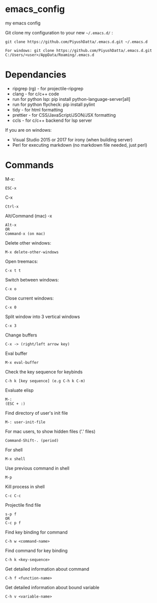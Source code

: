 # emacs_config

my emacs config

Git clone my configuration to your new `~/.emacs.d/` :

```
git clone https://github.com/PiyushDatta/.emacs.d.git ~/.emacs.d
```

```
For windows: git clone https://github.com/PiyushDatta/.emacs.d.git C:/Users/<user>/AppData/Roaming/.emacs.d
```

# Dependancies

- ripgrep (rg) - for projectile-ripgrep
- clang - for c/c++ code
- run for python lsp: pip install python-language-server[all]
- run for python flycheck: pip install pylint
- tidy - for html formatting
- prettier - for CSS/JavaScript/JSON/JSX formatting
- ccls - for c/c++ backend for lsp server

If you are on windows:

- Visual Studio 2015 or 2017 for irony (when building server)
- Perl for executing markdown (no markdown file needed, just perl)

# Commands

M-x:

```
ESC-x
```

C-x

```
Ctrl-x
```

Alt/Command (mac) -x

```
Alt-x
OR
Command-x (on mac)
```

Delete other windows:

```
M-x delete-other-windows
```

Open treemacs:

```
C-x t t
```

Switch between windows:

```
C-x o
```

Close current windows:

```
C-x 0
```

Split window into 3 vertical windows

```
C-x 3
```

Change buffers

```
C-x -> (right/left arrow key)
```

Eval buffer

```
M-x eval-buffer
```

Check the key sequence for keybinds

```
C-h k [key sequence] (e.g C-h k C-m)
```

Evaluate elisp

```
M-:
(ESC + :)
```

Find directory of user's init file

```
M-: user-init-file
```

For mac users, to show hidden files ('.' files)

```
Command-Shift-. (period)
```

For shell

```
M-x shell
```

Use previous command in shell

```
M-p
```

Kill process in shell

```
C-c C-c
```

Projectile find file

```
s-p f
OR
C-c p f
```

Find key binding for command

```
C-h w <command-name>
```

Find command for key binding

```
C-h k <key-sequence>
```

Get detailed information about command

```
C-h f <function-name>
```

Get detailed information about bound variable

```
C-h v <variable-name>
```
